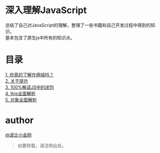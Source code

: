 # 深入理解JavaScript

总结了自己对JavaScript的理解，整理了一些书籍和自己开发过程中得到的知识。<br/>
基本包含了原生js中所有的知识点。

# 目录

<a href="./scope.mdown">1. 你真的了解作用域吗？</a><br/>
<a href="./hoisting.mdown">2. 关于提升</a><br/>
<a href="./closure.mdown">3. 100%解读JS中的闭包</a><br/>
<a href="./this.mdown">4. this全面解析</a><br/>
<a href="./obj.mdown">5. 对象全面解析</a><br/>

# author
<a href="https://github.com/cbbfcd">@波比小金刚</a>
> 如要转载，请注明出处。

